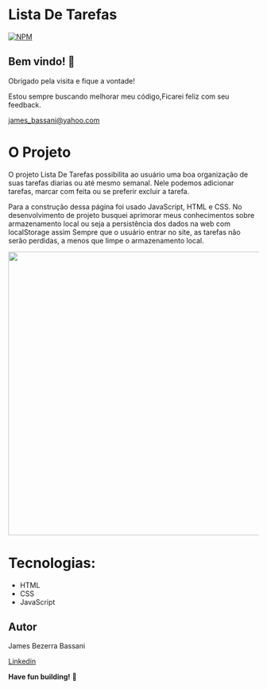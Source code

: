 # Lista De Tarefas

[![NPM](https://img.shields.io/npm/l/react)](https://github.com/Jheimys/Electronic_battery/blob/master/LICENCE)

## Bem vindo! 👋

Obrigado pela visita e fique a vontade!

Estou sempre buscando melhorar meu código,Ficarei feliz com seu feedback.

james_bassani@yahoo.com

# O Projeto
O projeto Lista De Tarefas possibilita ao usuário uma boa organização de suas tarefas diarias ou até mesmo semanal. Nele podemos adicionar tarefas, marcar com feita ou
se preferir excluir a tarefa. 

Para a construção dessa página foi usado JavaScript, HTML e CSS. No desenvolvimento de projeto busquei aprimorar meus conhecimentos sobre armazenamento local ou seja a 
persistência dos dados na web com localStorage assim Sempre que o usuário entrar no site, as tarefas não serão perdidas, a menos que limpe o armazenamento local.


 
  
  <p align=center>
    <image width="570" heigth="570" src=''>
  </p>

  
  

# Tecnologias:

- HTML
- CSS
- JavaScript

## Autor

James Bezerra Bassani

[Linkedin](https://www.linkedin.com/in/jheimys/)

**Have fun building!** 🚀
